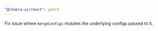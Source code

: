 ```yaml
---
"@chakra-ui/react": patch
---
```


Fix issue where `mergeConfigs` mutates the underlying configs passed to it.
